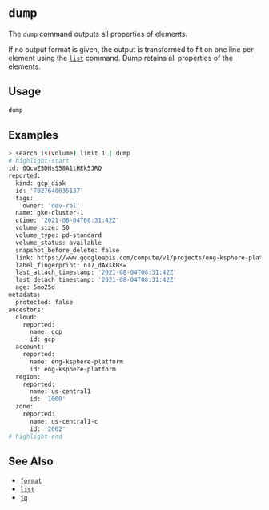 # `dump`

The `dump` command outputs all properties of elements.

If no output format is given, the output is transformed to fit on one line per element using the [`list`](./list.md) command. Dump retains all properties of the elements.

## Usage

```bash
dump
```

## Examples

```bash
> search is(volume) limit 1 | dump
# highlight-start
​id: 0QcwZ5DHsS58A1tHEk5JRQ
​reported:
​​  kind: gcp_disk
​  id: '7027640035137'
​  tags:
​    owner: 'dev-rel'
​  name: gke-cluster-1
​  ctime: '2021-08-04T08:31:42Z'
​  volume_size: 50
​  volume_type: pd-standard
​  volume_status: available
​  snapshot_before_delete: false
​  link: https://www.googleapis.com/compute/v1/projects/eng-ksphere-platform/zones/us-central1-c/disks/gke-cluster-1
​  label_fingerprint: nT7_dAxskBs=
​  last_attach_timestamp: '2021-08-04T08:31:42Z'
​  last_detach_timestamp: '2021-08-04T08:31:42Z'
​  age: 5mo25d
​metadata:
​  protected: false
​ancestors:
​  cloud:
​    reported:
​      name: gcp
​      id: gcp
​  account:
​    reported:
​      name: eng-ksphere-platform
​      id: eng-ksphere-platform
​  region:
​    reported:
​      name: us-central1
​      id: '1000'
​  zone:
​    reported:
​      name: us-central1-c
​      id: '2002'
# highlight-end
```

## See Also

- [`format`](./format.md)
- [`list`](./list.md)
- [`jq`](./jq.md)
